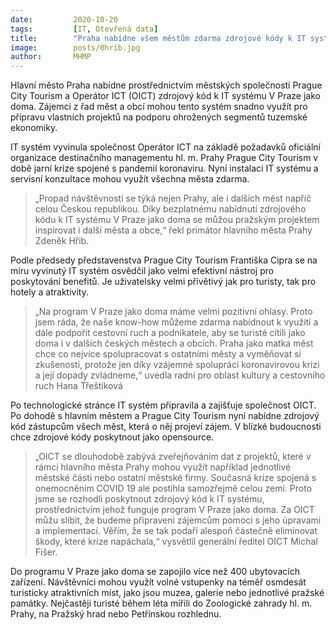 ```yaml
---
date:         2020-10-20
tags:         [IT, Otevřená data]
title:        "Praha nabídne všem městům zdarma zdrojové kódy k IT systému V Praze jako doma"
image: 	      posts/0hrib.jpg
author:       MHMP
---
```



Hlavní město Praha nabídne prostřednictvím městských společností Prague City Tourism a Operátor ICT (OICT) zdrojový kód k IT systému V Praze jako doma. Zájemci z řad měst a obcí mohou tento systém snadno využít pro přípravu vlastních projektů na podporu ohrožených segmentů tuzemské ekonomiky.

IT systém vyvinula společnost Operátor ICT na základě požadavků oficiální organizace destinačního managementu hl. m. Prahy Prague City Tourism v době jarní krize spojené s pandemií koronaviru. Nyní instalaci IT systému a servisní konzultace mohou využít všechna města zdarma.

> „Propad návštěvnosti se týká nejen Prahy, ale i dalších měst napříč celou Českou republikou. Díky bezplatnému nabídnutí zdrojového kódu k IT systému V Praze jako doma se můžou pražským projektem inspirovat i další města a obce,“ řekl primátor hlavního města Prahy Zdeněk Hřib.

Podle předsedy představenstva Prague City Tourism Františka Cipra se na míru vyvinutý IT systém osvědčil jako velmi efektivní nástroj pro poskytování benefitů. Je uživatelsky velmi přívětivý jak pro turisty, tak pro hotely a atraktivity.

> „Na program V Praze jako doma máme velmi pozitivní ohlasy. Proto jsem ráda, že naše know-how můžeme zdarma nabídnout k využití a dále podpořit cestovní ruch a podnikatele, aby se turisté cítili jako doma i v dalších českých městech a obcích. Praha jako matka měst chce co nejvíce spolupracovat s ostatními městy a vyměňovat si zkušenosti, protože jen díky vzájemné spolupráci koronavirovou krizi a její dopady zvládneme,“ uvedla radní pro oblast kultury a cestovního ruch Hana Třeštíková

Po technologické stránce IT systém připravila a zajišťuje společnost OICT. Po dohodě s hlavním městem a Prague City Tourism nyní nabídne zdrojový kód zástupcům všech měst, která o něj projeví zájem. V blízké budoucnosti chce zdrojové kódy poskytnout jako opensource.

> „OICT se dlouhodobě zabývá zveřejňováním dat z projektů, které v rámci hlavního města Prahy mohou využít například jednotlivé městské části nebo ostatní městské firmy. Současná krize spojená s onemocněním COVID 19 ale postihla samozřejmě celou zemi. Proto jsme se rozhodli poskytnout zdrojový kód k IT systému, prostřednictvím jehož funguje program V Praze jako doma. Za OICT můžu slíbit, že budeme připraveni zájemcům pomoci s jeho úpravami a implementací. Věřím, že se tak podaří alespoň částečně eliminovat škody, které krize napáchala,“ vysvětlil generální ředitel OICT Michal Fišer.

Do programu V Praze jako doma se zapojilo více než 400 ubytovacích zařízení. Návštěvníci mohou využít volné vstupenky na téměř osmdesát turisticky atraktivních míst, jako jsou muzea, galerie nebo jednotlivé pražské památky. Nejčastěji turisté během léta mířili do Zoologické zahrady hl. m. Prahy, na Pražský hrad nebo Petřínskou rozhlednu.
